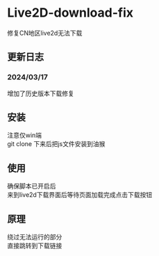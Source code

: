 # Live2D-download-fix
修复CN地区live2d无法下载

## 更新日志
### 2024/03/17
增加了历史版本下载修复

## 安装
注意仅win端\
git clone 下来后把js文件安装到油猴

## 使用
确保脚本已开启后\
来到live2d下载界面后等待页面加载完成点击下载按钮

## 原理
绕过无法运行的部分\
直接跳转到下载链接